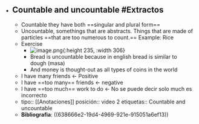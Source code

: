 - ## Countable and uncountable #Extractos
	- Countable they have both ==singular and plural form==
	- Uncountable, somethings that are abstracts. Things that are made of particles ==that are too numerous to count.== Example: Rice
	- Exercise
		- ![image.png](../assets/image_1669775732710_0.png){:height 235, :width 306}
		- Bread is uncountable because in english bread is similar to dough (masa)
		- And money is thought-out as all types of coins in the world
	- I have many friends <- Positive
	- I have ==too many== friends <- negative
	- I have ==too much== work to do <- No se puede decir solo much es incorrecto
	- tipo:: [[Anotaciones]] 
	  posición:: video 2
	  etiquetas:: Countable and uncountable
	- **Bibliografia**: ((638666e2-19d4-4969-921e-915051a6ef13))